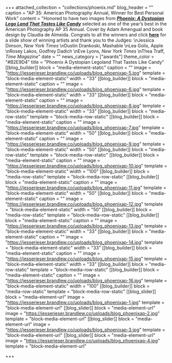+++
attached_collection = "collections/phoenix.md"
blog_header = ""
caption = "AP 35: American Photography Annual, Winner for Best Personal Work"
content = "Honored to have two images from [**_Phoenix: A Dystopian Lego Land That Tastes Like Candy_**](https://jesserieser.com/projects/phoenix/) selected as one of the year’s best in the American Photography AP 35 Annual. Cover by Adam Amengual and book design by Claudia de Almeida. Congrats to all the winners and click [**here**](https://www.ai-ap.com/archive/AP/) for a slide show of winning artists and thank you to the Judges:  \nJessica Dimson, _New York Times_  \nDustin Drankoski, Mashable  \nLea Golis, Apple  \nRosey Lakos, Godfrey Dadich  \nEve Lyons, _New York Times_  \nThea Traff, _Time Magazine_"
date = ""
news_category = ["awards"]
theme_color = "#B2E9D4"
title = "Phoenix A Dystopian Legoland That Tastes Like Candy"
[[blog_builder]]
block = "media-element-static"
caption = ""
image = "https://jesserieser.brandlew.co/uploads/blog_phoenixap-5.jpg"
template = "block-media-element-static"
width = "33"
[[blog_builder]]
block = "media-element-static"
caption = ""
image = "https://jesserieser.brandlew.co/uploads/blog_phoenixap-6.jpg"
template = "block-media-element-static"
width = "33"
[[blog_builder]]
block = "media-element-static"
caption = ""
image = "https://jesserieser.brandlew.co/uploads/blog_phoenixap-8.jpg"
template = "block-media-element-static"
width = "33"
[[blog_builder]]
block = "media-row-static"
template = "block-media-row-static"
[[blog_builder]]
block = "media-element-static"
caption = ""
image = "https://jesserieser.brandlew.co/uploads/blog_phoenixap-7.jpg"
template = "block-media-element-static"
width = "50"
[[blog_builder]]
block = "media-element-static"
caption = ""
image = "https://jesserieser.brandlew.co/uploads/blog_phoenixap-9.jpg"
template = "block-media-element-static"
width = "50"
[[blog_builder]]
block = "media-row-static"
template = "block-media-row-static"
[[blog_builder]]
block = "media-element-static"
caption = ""
image = "https://jesserieser.brandlew.co/uploads/blog_phoenixap-10.jpg"
template = "block-media-element-static"
width = "100"
[[blog_builder]]
block = "media-row-static"
template = "block-media-row-static"
[[blog_builder]]
block = "media-element-static"
caption = ""
image = "https://jesserieser.brandlew.co/uploads/blog_phoenixap-11.jpg"
template = "block-media-element-static"
width = "50"
[[blog_builder]]
block = "media-element-static"
caption = ""
image = "https://jesserieser.brandlew.co/uploads/blog_phoenixap-12.jpg"
template = "block-media-element-static"
width = "50"
[[blog_builder]]
block = "media-row-static"
template = "block-media-row-static"
[[blog_builder]]
block = "media-element-static"
caption = ""
image = "https://jesserieser.brandlew.co/uploads/blog_phoenixap-13.jpg"
template = "block-media-element-static"
width = "33"
[[blog_builder]]
block = "media-element-static"
caption = ""
image = "https://jesserieser.brandlew.co/uploads/blog_phoenixap-14.jpg"
template = "block-media-element-static"
width = "33"
[[blog_builder]]
block = "media-element-static"
caption = ""
image = "https://jesserieser.brandlew.co/uploads/blog_phoenixap-15.jpg"
template = "block-media-element-static"
width = "33"
[[blog_builder]]
block = "media-row-static"
template = "block-media-row-static"
[[blog_builder]]
block = "media-element-static"
caption = ""
image = "https://jesserieser.brandlew.co/uploads/blog_phoenixap-16.jpg"
template = "block-media-element-static"
width = "100"
[[blog_builder]]
block = "media-row-static"
template = "block-media-row-static"
[[blog_slider]]
block = "media-element-url"
image = "https://jesserieser.brandlew.co/uploads/blog_phoenixap-1.jpg"
template = "block-media-element-url"
[[blog_slider]]
block = "media-element-url"
image = "https://jesserieser.brandlew.co/uploads/blog_phoenixap-2.jpg"
template = "block-media-element-url"
[[blog_slider]]
block = "media-element-url"
image = "https://jesserieser.brandlew.co/uploads/blog_phoenixap-3.jpg"
template = "block-media-element-url"
[[blog_slider]]
block = "media-element-url"
image = "https://jesserieser.brandlew.co/uploads/blog_phoenixap-4.jpg"
template = "block-media-element-url"

+++
